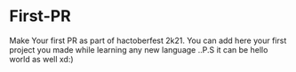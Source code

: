 # First-PR
Make Your first PR as part of hactoberfest 2k21. You can add here your first project you made while learning any new language ..P.S it can be hello world as well xd:)

